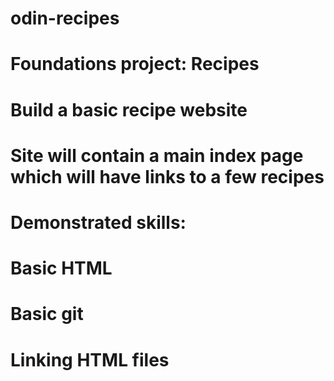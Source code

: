 # odin-recipes

# Foundations project: Recipes
# Build a basic recipe website

# Site will contain a main index page which will have links to a few recipes

# Demonstrated skills:
# Basic HTML
# Basic git
# Linking HTML files
